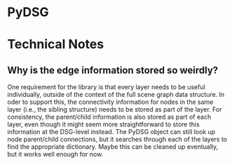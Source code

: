 PyDSG
=====




# Technical Notes

## Why is the edge information stored so weirdly?

One requirement for the library is that every layer needs to be useful
individually, outside of the context of the full scene graph data structure. In
oder to support this, the connectivity information for nodes in the same layer
(i.e., the sibling structure) needs to be stored as part of the layer. For
consistency, the parent/child information is also stored as part of each layer,
even though it might seem more straightforward to store this information at the
DSG-level instead. The PyDSG object can still look up node parent/child
connections, but it searches through each of the layers to find the appropriate
dictionary. Maybe this can be cleaned up eventually, but it works well enough
for now.
